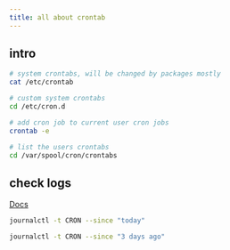 ```yaml
---
title: all about crontab
---
```


## intro

```bash
# system crontabs, will be changed by packages mostly
cat /etc/crontab

# custom system crontabs
cd /etc/cron.d

# add cron job to current user cron jobs
crontab -e

# list the users crontabs
cd /var/spool/cron/crontabs
```

## check logs

[Docs](https://blog.healthchecks.io/2023/01/using-logs-to-troubleshoot-failing-cron-jobs/)

```bash
journalctl -t CRON --since "today"

journalctl -t CRON --since "3 days ago"
```
